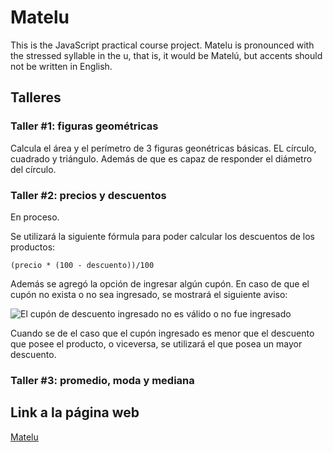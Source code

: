 # Matelu
This is the JavaScript practical course project. Matelu is pronounced with the stressed syllable in the u, that is, it would be Matelú, but accents should not be written in English.

## Talleres

### Taller #1: figuras geométricas

Calcula el área y el perímetro de 3 figuras geonétricas básicas. EL círculo, cuadrado y triángulo. Además de que es capaz de responder el diámetro del círculo.

### Taller #2: precios y descuentos
En proceso.

Se utilizará la siguiente fórmula para poder calcular los descuentos de los productos:

``
(precio * (100 - descuento))/100
``

Además se agregó la opción de ingresar algún cupón. En caso de que el cupón no exista o no sea ingresado, se mostrará el siguiente aviso:

![El cupón de descuento ingresado no es válido o no fue ingresado](https://i.imgur.com/tKzjSU7.png)

Cuando se de el caso que el cupón ingresado es menor que el descuento que posee el producto, o viceversa, se utilizará el que posea un mayor descuento.

### Taller #3: promedio, moda y mediana

## Link a la página web
 [Matelu](https://camilu-png.github.io/matelu/)
